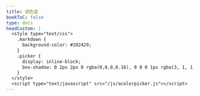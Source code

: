 ```yaml
---
title: 调色盘
bookToC: false
type: docs
headCustom: |
  <style type="text/css">
    .markdown {
      background-color: #202429;
    }
    .picker {
      display: inline-block;
      box-shadow: 0 2px 2px 0 rgba(0,0,0,0.16), 0 0 0 1px rgba(3, 1, 1, 0.08);
    }
  </style>
  <script type="text/javascript" src="/js/acolorpicker.js"></script>
---
```



<div class="picker" acp-color="#EFE9E7" acp-palette="PALETTE_MATERIAL_CHROME" acp-palette-editable></div>

<script type="text/javascript">
  AColorPicker.from('.picker')
    .on('change', (picker, color) => {
      document.body.style.backgroundColor = color;
    })
    .on('coloradd', (picker, color) => {
      // color added: color
      // modified palette: picker.palette
    })
    .on('colorremove', (picker, color) => {
      // color removed: color
      // modified palette: picker.palette
    });
</script>
